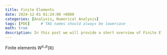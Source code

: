 ```yaml
---
title: Finite Elements
date: 2024-12-01 01:24:00 +0800
categories: [Analysis, Numerical Analysis]
tags: [PDE]     # TAG names should always be lowercase
math: true
description: In this post we will provide a short overview of Finite Elements and his conection with PDE.
---
```

Finite elements $W^{s,p}(\mathbb{R})$
